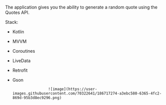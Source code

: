 The application gives you the ability to generate a random quote using the Quotes API.

Stack:

- Kotlin
- MVVM
- Coroutines
- LiveData
- Retrofit
- Gson

                      ![image](https://user-images.githubusercontent.com/70322641/186717274-a3ebc580-6365-4fc2-869d-95b3d8ec9296.png)
